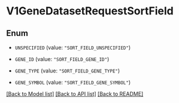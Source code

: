 # V1GeneDatasetRequestSortField

## Enum


* `UNSPECIFIED` (value: `"SORT_FIELD_UNSPECIFIED"`)

* `GENE_ID` (value: `"SORT_FIELD_GENE_ID"`)

* `GENE_TYPE` (value: `"SORT_FIELD_GENE_TYPE"`)

* `GENE_SYMBOL` (value: `"SORT_FIELD_GENE_SYMBOL"`)


[[Back to Model list]](../README.md#documentation-for-models) [[Back to API list]](../README.md#documentation-for-api-endpoints) [[Back to README]](../README.md)


